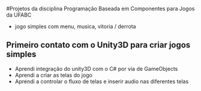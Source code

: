 #Projetos da disciplina Programação Baseada em Componentes para Jogos da UFABC
  - jogo simples com menu, musica, vitoria / derrota

## Primeiro contato com o Unity3D para criar jogos simples
  - Aprendi integração do unity3D com o C# por via de GameObjects
  - Aprendi a criar as telas do jogo
  - Aprendi a controlar o fluxo de telas e inserir audio nas diferentes telas
